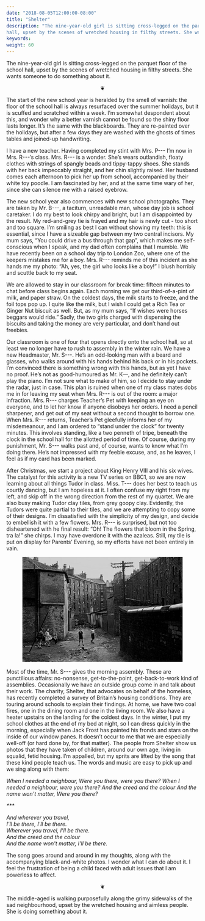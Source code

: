 ```yaml
---
date: "2018-08-05T12:00:00-08:00"
title: "Shelter"
description: "The nine-year-old girl is sitting cross-legged on the parquet floor of the school
hall, upset by the scenes of wretched housing in filthy streets. She wants someone to do something about it."
keywords:
weight: 60
---
```


The nine-year-old girl is sitting cross-legged on the parquet floor of the school hall, upset by the
scenes of wretched housing in filthy streets. She wants someone to do something about it.

<center>
❦
</center>

The start of the new school year is heralded by the smell of varnish: the floor of the school hall
is always resurfaced over the summer holidays, but it is scuffed and scratched within a week. I’m
somewhat despondent about this, and wonder why a better varnish cannot be found so the shiny floor
lasts longer. It’s the same with the blackboards. They are re-painted over the holidays, but after a
few days they are washed with the ghosts of times tables and joined-up handwriting.

I have a new teacher. Having completed my stint with Mrs. P--- I’m now in Mrs. R---’s class. Mrs. R---
is a wonder. She’s wears outlandish, floaty clothes with strings of spangly beads and tippy-tappy
shoes. She stands with her back impeccably straight, and her chin slightly raised. Her husband comes
each afternoon to pick her up from school, accompanied by their white toy poodle. I am fascinated by
her, and at the same time wary of her, since she can silence me with a raised eyebrow.

The new school year also commences with new school photographs. They are taken by Mr. B---, a
taciturn, unreadable man, whose day job is school caretaker. I do my best to look chirpy and bright,
but I am disappointed by the result. My red-and-grey tie is frayed and my hair is newly cut - too
short and too square. I’m smiling as best I can without showing my teeth: this is essential, since I
have a sizeable gap between my two central incisors. My mum says, “You could drive a bus through
that gap”, which makes me self-conscious when I speak, and my dad often complains that I mumble. We
have recently been on a school day trip to London Zoo, where one of the keepers mistakes me for a
boy. Mrs. R--- reminds me of this incident as she hands me my photo: “Ah, yes, the girl who looks
like a boy!” I blush horribly and scuttle back to my seat.

We are allowed to stay in our classroom for break time: fifteen minutes to chat before class begins
again. Each morning we get our third-of-a-pint of milk, and paper straw. On the coldest days, the
milk starts to freeze, and the foil tops pop up. I quite like the milk, but I wish I could get a
Rich Tea or Ginger Nut biscuit as well. But, as my mum says, “If wishes were horses beggars would
ride.” Sadly, the two girls charged with dispensing the biscuits and taking the money are very
particular, and don’t hand out freebies.

Our classroom is one of four that opens directly onto the school hall, so at least we no longer have
to rush to assembly in the winter rain. We have a new Headmaster, Mr. S---. He’s an odd-looking man
with a beard and glasses, who walks around with his hands behind his back or in his pockets. I’m
convinced there is something wrong with this hands, but as yet I have no proof. He’s not as
good-humoured as Mr. K—, and he definitely can’t play the piano. I’m not sure what to make of him,
so I decide to stay under the radar, just in case. This plan is ruined when one of my class mates
dobs me in for leaving my seat when Mrs. R--- is out of the room: a major infraction. Mrs. R---
charges Teacher’s Pet with keeping an eye on everyone, and to let her know if anyone disobeys her
orders. I need a pencil sharpener, and get out of my seat without a second thought to borrow
one. When Mrs. R--- returns, Teacher’s Pet gleefully informs her of my misdemeanour, and I am
ordered to “stand under the clock” for twenty minutes. This involves standing, like a two penneth of
tripe, beneath the clock in the school hall for the allotted period of time. Of course, during my
punishment, Mr. S--- walks past and, of course, wants to know what I’m doing there. He’s not
impressed with my feeble excuse, and, as he leaves, I feel as if my card has been marked.

After Christmas, we start a project about King Henry VIII and his six wives. The catalyst for this
activity is a new TV series on BBC1, so we are now learning about all things Tudor in
class. Miss. T--- does her best to teach us courtly dancing, but I am hopeless at it. I often
confuse my right from my left, and skip off in the wrong direction from the rest of my quartet. We
are also busy making Tudor clay tiles, from grey goopy clay. Evidently, the Tudors were quite
partial to their tiles, and we are attempting to copy some of their designs. I’m dissatisfied with
the simplicity of my design, and decide to embellish it with a few flowers. Mrs. R--- is surprised,
but not too disheartened with he final result: “Oh! The flowers that bloom in the Spring, tra la!”
she chirps.  I may have overdone it with the azaleas. Still, my tile is put on display for Parents’
Evening, so my efforts have not been entirely in vain.

<center>
<img style="max-width:30em;" src="/images/Glasgow-tenement-backs-1970.jpg" alt="Glasgow tenement backs 1970"/>
</center>

Most of the time, Mr. S--- gives the morning assembly. These are punctilious affairs: no-nonsense,
get-to-the-point, get-back-to-work kind of assemblies. Occasionally we have an outside group come in
and talk about their work. The charity, Shelter, that advocates on behalf of the homeless, has
recently completed a survey of Britain’s housing conditions. They are touring around schools to
explain their findings. At home, we have two coal fires, one in the dining room and one in the
living room. We also have a heater upstairs on the landing for the coldest days. In the winter, I
put my school clothes at the end of my bed at night, so I can dress quickly in the morning,
especially when Jack Frost has painted his fronds and stars on the inside of our window panes. It
doesn’t occur to me that we are especially well-off (or hard done by, for that matter). The people
from Shelter show us photos that they have taken of children, around our own age, living in squalid,
fetid housing. I’m appalled, but my sprits are lifted by the song that these kind people teach
us. The words and music are easy to pick up and we sing along with them:

<i>
When I needed a neighbour,  
Were you there, were you there?  
When I needed a neighbour, were you there?  
And the creed and the colour  
And the name won't matter,  
Were you there?

\*\*\*

And wherever you travel,  
I'll be there, I'll be there.  
Wherever you travel, I'll be there.  
And the creed and the colour  
And the name won't matter, I'll be there.
</i>

The song goes around and around in my thoughts, along with the accompanying black-and-white
photos. I wonder what I can do about it. I feel the frustration of being a child faced with adult
issues that I am powerless to affect.

<center>
❦
</center>

The middle-aged is walking purposefully along the grimy sidewalks of the sad neighbourhood, upset by
the wretched housing and aimless people. She is doing something about it.

